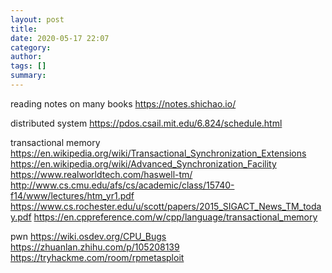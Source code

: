 ```yaml
---
layout: post
title: 
date: 2020-05-17 22:07
category: 
author: 
tags: []
summary: 
---
```


reading notes on many books
https://notes.shichao.io/

distributed system
https://pdos.csail.mit.edu/6.824/schedule.html

transactional memory
https://en.wikipedia.org/wiki/Transactional_Synchronization_Extensions
https://en.wikipedia.org/wiki/Advanced_Synchronization_Facility
https://www.realworldtech.com/haswell-tm/
http://www.cs.cmu.edu/afs/cs/academic/class/15740-f14/www/lectures/htm_yr1.pdf
https://www.cs.rochester.edu/u/scott/papers/2015_SIGACT_News_TM_today.pdf
https://en.cppreference.com/w/cpp/language/transactional_memory

pwn
https://wiki.osdev.org/CPU_Bugs
https://zhuanlan.zhihu.com/p/105208139
https://tryhackme.com/room/rpmetasploit
